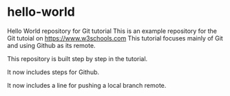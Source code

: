 # hello-world
Hello World repository for Git tutorial
This is an example repository for the Git tutoial on https://www.w3schools.com
This tutorial focuses mainly of Git and using Github as its remote.

This repository is built step by step in the tutorial.

It now includes steps for Github.

It now includes a line for pushing a local branch remote.
